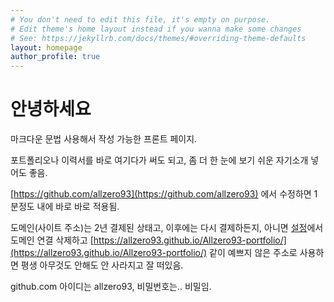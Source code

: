 ```yaml
---
# You don't need to edit this file, it's empty on purpose.
# Edit theme's home layout instead if you wanna make some changes
# See: https://jekyllrb.com/docs/themes/#overriding-theme-defaults
layout: homepage
author_profile: true
---
```

  
  
  
# 안녕하세요

마크다운 문법 사용해서 작성 가능한 프론트 페이지.

포트폴리오나 이력서를 바로 여기다가 써도 되고, 좀 더 한 눈에 보기 쉬운 자기소개 넣어도 좋음.

[https://github.com/allzero93](https://github.com/allzero93) 에서 수정하면 1분정도 내에 바로 바로 적용됨.  

도메인(사이트 주소)는 2년 결제된 상태고, 이후에는 다시 결제하든지, 아니면 [설정](https://github.com/allzero93/Allzero93-portfolio/settings)에서 도메인 연결 삭제하고 [https://allzero93.github.io/Allzero93-portfolio/](https://allzero93.github.io/Allzero93-portfolio/) 같이 예쁘지 않은 주소로 사용하면 평생 아무것도 안해도 안 사라지고 잘 떠있음.  

github.com 아이디는 allzero93, 비밀번호는.. 비밀임.
